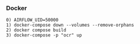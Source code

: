 ### Docker

    0) AIRFLOW_UID=50000   
    1) docker-compose down --volumes --remove-orphans
    2) docker compose build
    3) docker-compose -p "ocr" up   
